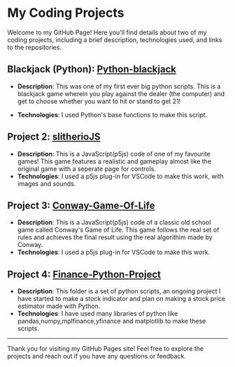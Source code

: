 # My Coding Projects

Welcome to my GitHub Page! Here you'll find details about two of my coding projects, including a brief description, technologies used, and links to the repositories.

## Blackjack (Python): [Python-blackjack](Python-blackjack)

- **Description**: This was one of my first ever big python scripts. This is a blackjack game wherein you play against the dealer (the computer) and get to choose whether you want to hit or stand to get 21! 

- **Technologies**: I used Python's base functions to make this script. 

## Project 2: [slitherioJS](slitherioJS)

- **Description**: This is a JavaScript(p5js) code of one of my favourite games! This game features a realistic and gameplay almost like the original game with a seperate page for controls. 
- **Technologies**: I used a p5js plug-in for VSCode to make this work, with images and sounds. 

## Project 3: [Conway-Game-Of-Life](Conway-Game-Of-Life)

- **Description**: This is a JavaScript(p5js) code of a classic old school game called Conway's Game of Life. This game follows the real set of rules and achieves the final result using the real algorithim made by Conway. 
- **Technologies**: I used a p5js plug-in for VSCode to make this work.

## Project 4: [Finance-Python-Project](Finance-Python-Project)

- **Description**: This folder is a set of python scripts, an ongoing project I have started to make a stock indicator and plan on making a stock price estimator made with Python.
- **Technologies**: I have used many libraries of python like pandas,numpy,mplfinance,yfinance and matplotlib to make these scripts.

---

Thank you for visiting my GitHub Pages site! Feel free to explore the projects and reach out if you have any questions or feedback.

